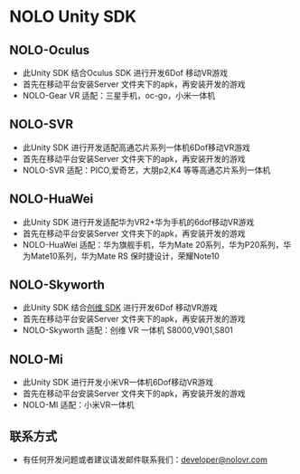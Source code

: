 # NOLO Unity SDK
## NOLO-Oculus  
* 此Unity SDK 结合Oculus SDK 进行开发6Dof 移动VR游戏
* 首先在移动平台安装Server 文件夹下的apk，再安装开发的游戏
* NOLO-Gear VR 适配：三星手机，oc-go，小米一体机

## NOLO-SVR
* 此Unity SDK 进行开发适配高通芯片系列一体机6Dof移动VR游戏
* 首先在移动平台安装Server 文件夹下的apk，再安装开发的游戏
* NOLO-SVR 适配：PICO,爱奇艺，大朋p2,K4 等等高通芯片系列一体机

## NOLO-HuaWei
* 此Unity SDK 进行开发适配华为VR2+华为手机的6dof移动VR游戏
* 首先在移动平台安装Server 文件夹下的apk，再安装开发的游戏
* NOLO-HuaWei 适配：华为旗舰手机，华为Mate 20系列，华为P20系列，华为Mate10系列，华为Mate RS 保时捷设计，荣耀Note10

## NOLO-Skyworth
* 此Unity SDK 结合[创维 SDK](https://github.com/skyworthvr/svr-unity-sdk) 进行开发6Dof 移动VR游戏
* 首先在移动平台安装Server 文件夹下的apk，再安装开发的游戏
* NOLO-Skyworth 适配：创维 VR 一体机 S8000,V901,S801

## NOLO-Mi
* 此Unity SDK 进行开发小米VR一体机6Dof移动VR游戏
* 首先在移动平台安装Server 文件夹下的apk，再安装开发的游戏
* NOLO-MI 适配：小米VR一体机

## 联系方式
* 有任何开发问题或者建议请发邮件联系我们：developer@nolovr.com 